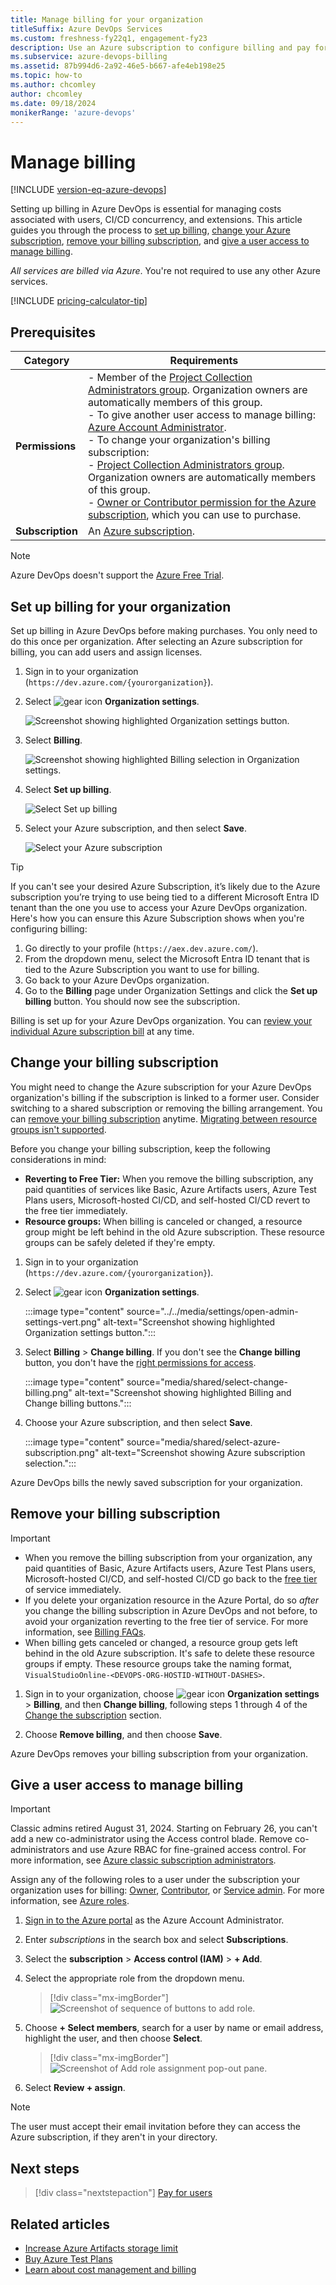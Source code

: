 ```yaml
---
title: Manage billing for your organization
titleSuffix: Azure DevOps Services
ms.custom: freshness-fy22q1, engagement-fy23
description: Use an Azure subscription to configure billing and pay for users, CI/CD concurrency, and extensions for Azure DevOps.
ms.subservice: azure-devops-billing
ms.assetid: 87b994d6-2a92-46e5-b667-afe4eb198e25
ms.topic: how-to
ms.author: chcomley
author: chcomley
ms.date: 09/18/2024
monikerRange: 'azure-devops'
---
```


# Manage billing

[!INCLUDE [version-eq-azure-devops](../../includes/version-eq-azure-devops.md)]

Setting up billing in Azure DevOps is essential for managing costs associated with users, CI/CD concurrency, and extensions. This article guides you through the process to [set up billing](#set-up-billing-for-your-organization), [change your Azure subscription](#change-your-billing-subscription), [remove your billing subscription](#remove-your-billing-subscription), and [give a user access to manage billing](#give-a-user-access-to-manage-billing).

*All services are billed via Azure*. You're not required to use any other Azure services.

[!INCLUDE [pricing-calculator-tip](../../includes/pricing-calculator-tip.md)]

## Prerequisites

| Category | Requirements |
|--------------|-------------|
|**Permissions**| - Member of the [Project Collection Administrators group](../security/look-up-project-collection-administrators.md). Organization owners are automatically members of this group.<br> - To give another user access to manage billing: [Azure Account Administrator](/azure/cost-management-billing/manage/add-change-subscription-administrator).<br>- To change your organization's billing subscription:<br>- [Project Collection Administrators group](../security/look-up-project-collection-administrators.md). Organization owners are automatically members of this group.<br>- [Owner or Contributor permission for the Azure subscription](set-up-billing-for-your-organization-vs.md#give-a-user-access-to-manage-billing), which you can use to purchase.  |
|**Subscription**| An [Azure subscription](https://azure.microsoft.com/pricing/purchase-options/).|

> [!NOTE]
> Azure DevOps doesn't support the [Azure Free Trial](https://azure.microsoft.com/offers/ms-azr-0044p/).

<a name="set-up-billing"></a>

## Set up billing for your organization

Set up billing in Azure DevOps before making purchases. You only need to do this once per organization. After selecting an Azure subscription for billing, you can add users and assign licenses.

1. Sign in to your organization (```https://dev.azure.com/{yourorganization}```).

1. Select ![gear icon](../../media/icons/gear-icon.png) **Organization settings**.

   ![Screenshot showing highlighted Organization settings button.](../../media/settings/open-admin-settings-vert.png)
   
1. Select **Billing**.

   ![Screenshot showing highlighted Billing selection in Organization settings.](media/shared/select-billing-organization-settings.png)
   
1. Select **Set up billing**.

   ![Select Set up billing](media/shared/set-up-billing.png)
   
1. Select your Azure subscription, and then select **Save**.

   ![Select your Azure subscription](media/shared/select-azure-subscription.png)
   
> [!TIP]
> If you can't see your desired Azure Subscription, it’s likely due to the Azure subscription you’re trying to use being tied to a different Microsoft Entra ID tenant than the one you use to access your Azure 
> DevOps organization. Here's how you can ensure this Azure Subscription shows when you're configuring billing:
> 1. Go directly to your profile (`https://aex.dev.azure.com/`).
> 2. From the dropdown menu, select the Microsoft Entra ID tenant that is tied to the Azure Subscription you want to use for billing.
> 3. Go back to your Azure DevOps organization.
> 4. Go to the **Billing** page under Organization Settings and click the **Set up billing** button. You should now see the subscription.

Billing is set up for your Azure DevOps organization. You can [review your individual Azure subscription bill](/azure/cost-management-billing/understand/review-individual-bill) at any time.

<a id="change-subscription"></a>

## Change your billing subscription

You might need to change the Azure subscription for your Azure DevOps organization's billing if the subscription is linked to a former user. Consider switching to a shared subscription or removing the billing arrangement. You can [remove your billing subscription](#remove-your-billing-subscription) anytime. [Migrating between resource groups isn't supported](billing-faq.yml).

Before you change your billing subscription, keep the following considerations in mind:
- **Reverting to Free Tier:** When you remove the billing subscription, any paid quantities of services like Basic, Azure Artifacts users, Azure Test Plans users, Microsoft-hosted CI/CD, and self-hosted CI/CD revert to the free tier immediately.
- **Resource groups:** When billing is canceled or changed, a resource group might be left behind in the old Azure subscription. These resource groups can be safely deleted if they're empty.

1. Sign in to your organization (```https://dev.azure.com/{yourorganization}```).

2. Select ![gear icon](../../media/icons/gear-icon.png) **Organization settings**.

   :::image type="content" source="../../media/settings/open-admin-settings-vert.png" alt-text="Screenshot showing highlighted Organization settings button.":::

3. Select **Billing** > **Change billing**. If you don't see the **Change billing** button, you don't have the [right permissions for access](#prerequisites).

   :::image type="content" source="media/shared/select-change-billing.png" alt-text="Screenshot showing highlighted Billing and Change billing buttons.":::

4. Choose your Azure subscription, and then select **Save**.

   :::image type="content" source="media/shared/select-azure-subscription.png" alt-text="Screenshot showing Azure subscription selection.":::

Azure DevOps bills the newly saved subscription for your organization.

## Remove your billing subscription 

> [!IMPORTANT]
> - When you remove the billing subscription from your organization, any paid quantities of Basic, Azure Artifacts users, Azure Test Plans users, Microsoft-hosted CI/CD, and self-hosted CI/CD go back to the [free tier](billing-faq.yml) of service immediately.
> - If you delete your organization resource in the Azure Portal, do so *after* you change the billing subscription in Azure DevOps and not before, to avoid your organization reverting to the free tier of service. For more information, see [Billing FAQs](billing-faq.yml#azure-portal-integration).
> - When billing gets canceled or changed, a resource group gets left behind in the old Azure subscription. It's safe to delete these resource groups if empty. These resource groups take the naming format, `VisualStudioOnline-<DEVOPS-ORG-HOSTID-WITHOUT-DASHES>`.

1. Sign in to your organization, choose ![gear icon](../../media/icons/gear-icon.png) **Organization settings** > **Billing**, and then **Change billing**, following steps 1 through 4 of the [Change the subscription](#change-subscription) section.

2. Choose **Remove billing**, and then choose **Save**. 

Azure DevOps removes your billing subscription from your organization.

<a name="add-backup-billing-managers"></a>

## Give a user access to manage billing

> [!IMPORTANT]
> Classic admins retired August 31, 2024. Starting on February 26, you can't add a new co-administrator using the Access control blade. Remove co-administrators and use Azure RBAC for fine-grained access control. For more information, see [Azure classic subscription administrators](/azure/role-based-access-control/classic-administrators).

Assign any of the following roles to a user under the subscription your organization uses for billing: [Owner](/azure/role-based-access-control/built-in-roles#owner), [Contributor](/azure/role-based-access-control/built-in-roles#contributor), or [Service admin](/azure/billing/billing-add-change-azure-subscription-administrator). For more information, see [Azure roles](/azure/role-based-access-control/rbac-and-directory-admin-roles).

1. [Sign in to the Azure portal](https://portal.azure.com/) as the Azure Account Administrator.
2. Enter *subscriptions* in the search box and select **Subscriptions**. 
3. Select the **subscription** > **Access control (IAM)** > **+ Add**.
4. Select the appropriate role from the dropdown menu.

   > [!div class="mx-imgBorder"]  
   > ![Screenshot of sequence of buttons to add role.](media/add-backup-billing-manager/add-role-to-subscription.png)

5. Choose **+ Select members**, search for a user by name or email address, highlight the user, and then choose **Select**.

   > [!div class="mx-imgBorder"]  
   > ![Screenshot of Add role assignment pop-out pane.](media/add-backup-billing-manager/add-role-assignment.png)

6. Select **Review + assign**.

> [!NOTE]
> The user must accept their email invitation before they can access the Azure subscription, if they aren't in your directory.

## Next steps

> [!div class="nextstepaction"]
> [Pay for users](buy-basic-access-add-users.md)

## Related articles

* [Increase Azure Artifacts storage limit](../../artifacts/start-using-azure-artifacts.md#increase-azure-artifacts-storage-limit)
* [Buy Azure Test Plans](buy-basic-access-add-users.md)
* [Learn about cost management and billing](/azure/cost-management-billing/cost-management-billing-overview)
